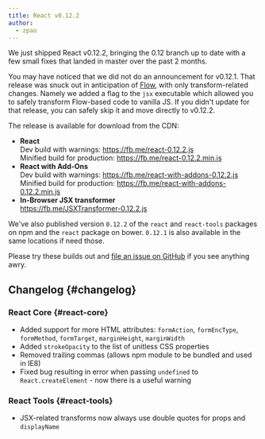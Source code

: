 ```yaml
---
title: React v0.12.2
author:
  - zpao
---
```


We just shipped React v0.12.2, bringing the 0.12 branch up to date with a few small fixes that landed in master over the past 2 months.

You may have noticed that we did not do an announcement for v0.12.1. That release was snuck out in anticipation of [Flow](http://flowtype.org/), with only transform-related changes. Namely we added a flag to the `jsx` executable which allowed you to safely transform Flow-based code to vanilla JS. If you didn't update for that release, you can safely skip it and move directly to v0.12.2.

The release is available for download from the CDN:

* **React**  
    Dev build with warnings: <https://fb.me/react-0.12.2.js>  
    Minified build for production: <https://fb.me/react-0.12.2.min.js> 
* **React with Add-Ons**  
    Dev build with warnings: <https://fb.me/react-with-addons-0.12.2.js>  
    Minified build for production: <https://fb.me/react-with-addons-0.12.2.min.js> 
* **In-Browser JSX transformer**  
    <https://fb.me/JSXTransformer-0.12.2.js>

We've also published version `0.12.2` of the `react` and `react-tools` packages on npm and the `react` package on bower. `0.12.1` is also available in the same locations if need those.

Please try these builds out and [file an issue on GitHub](https://github.com/facebook/react/issues/new) if you see anything awry.

## Changelog {#changelog}

### React Core {#react-core}

* Added support for more HTML attributes: `formAction`, `formEncType`, `formMethod`, `formTarget`, `marginHeight`, `marginWidth`
* Added `strokeOpacity` to the list of unitless CSS properties
* Removed trailing commas (allows npm module to be bundled and used in IE8)
* Fixed bug resulting in error when passing `undefined` to `React.createElement` - now there is a useful warning

### React Tools {#react-tools}

* JSX-related transforms now always use double quotes for props and `displayName`